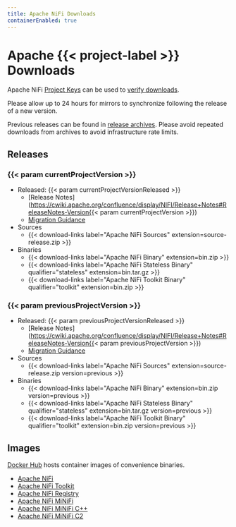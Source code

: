 ```yaml
---
title: Apache NiFi Downloads
containerEnabled: true
---
```


# Apache {{< project-label >}} Downloads

Apache NiFi [Project Keys](https://downloads.apache.org/nifi/KEYS) can be used to
[verify downloads](https://www.apache.org/info/verification.html). 

Please allow up to 24 hours for mirrors to synchronize following the release of a new version.

Previous releases can be found in [release archives](https://archive.apache.org/dist/nifi/).
Please avoid repeated downloads from archives to avoid infrastructure rate limits.

## Releases

### {{< param currentProjectVersion >}}

- Released: {{< param currentProjectVersionReleased >}}
  - [Release Notes](https://cwiki.apache.org/confluence/display/NIFI/Release+Notes#ReleaseNotes-Version{{< param currentProjectVersion >}})
  - [Migration Guidance](https://cwiki.apache.org/confluence/display/NIFI/Migration+Guidance)
- Sources
  - {{< download-links label="Apache NiFi Sources" extension=source-release.zip >}}
- Binaries 
  - {{< download-links label="Apache NiFi Binary" extension=bin.zip >}} 
  - {{< download-links label="Apache NiFi Stateless Binary" qualifier="stateless" extension=bin.tar.gz >}}
  - {{< download-links label="Apache NiFi Toolkit Binary" qualifier="toolkit" extension=bin.zip >}}

### {{< param previousProjectVersion >}}

- Released: {{< param previousProjectVersionReleased >}}
  - [Release Notes](https://cwiki.apache.org/confluence/display/NIFI/Release+Notes#ReleaseNotes-Version{{< param previousProjectVersion >}})
  - [Migration Guidance](https://cwiki.apache.org/confluence/display/NIFI/Migration+Guidance)
- Sources
  - {{< download-links label="Apache NiFi Sources" extension=source-release.zip version=previous >}}
- Binaries
  - {{< download-links label="Apache NiFi Binary" extension=bin.zip version=previous >}}
  - {{< download-links label="Apache NiFi Stateless Binary" qualifier="stateless" extension=bin.tar.gz version=previous >}}
  - {{< download-links label="Apache NiFi Toolkit Binary" qualifier="toolkit" extension=bin.zip version=previous >}}

## Images

[Docker Hub](https://hub.docker.com) hosts container images of convenience binaries.

- [Apache NiFi](https://hub.docker.com/r/apache/nifi)
- [Apache NiFi Toolkit](https://hub.docker.com/r/apache/nifi-toolkit)
- [Apache NiFi Registry](https://hub.docker.com/r/apache/nifi-registry)
- [Apache NiFi MiNiFi](https://hub.docker.com/r/apache/nifi-minifi)
- [Apache NiFi MiNiFi C++](https://hub.docker.com/r/apache/nifi-minifi-cpp)
- [Apache NiFi MiNiFi C2](https://hub.docker.com/r/apache/nifi-minifi-c2)
